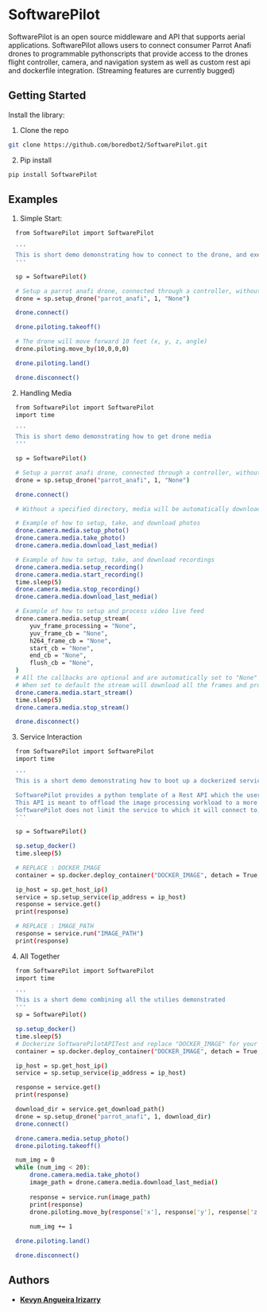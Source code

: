 # SoftwarePilot
SoftwarePilot is an open source middleware and API that supports aerial applications. SoftwarePilot allows users to connect consumer Parrot Anafi drones to programmable pythonscripts that provide access to the drones flight controller, camera, and navigation system as well as custom rest api and dockerfile integration.
(Streaming features are currently bugged)

## Getting Started
Install the library:
1. Clone the repo
  ```sh
  git clone https://github.com/boredbot2/SoftwarePilot.git
  ```
2. Pip install
  ```sh
  pip install SoftwarePilot
  ```
## Examples
1. Simple Start:
  ```sh
	from SoftwarePilot import SoftwarePilot

	'''
	This is short demo demonstrating how to connect to the drone, and execute a few basic commands
	'''

	sp = SoftwarePilot()

	# Setup a parrot anafi drone, connected through a controller, without a specific download directory
	drone = sp.setup_drone("parrot_anafi", 1, "None")

	drone.connect()

	drone.piloting.takeoff()

	# The drone will move forward 10 feet (x, y, z, angle)
	drone.piloting.move_by(10,0,0,0)

	drone.piloting.land()

	drone.disconnect()
  ```
2. Handling Media
  ```sh
	from SoftwarePilot import SoftwarePilot
	import time

	'''
	This is short demo demonstrating how to get drone media
	'''

	sp = SoftwarePilot()

	# Setup a parrot anafi drone, connected through a controller, without a specific download directory
	drone = sp.setup_drone("parrot_anafi", 1, "None")

	drone.connect()

	# Without a specified directory, media will be automatically downloaded to AnafiMedia/

	# Example of how to setup, take, and download photos
	drone.camera.media.setup_photo()
	drone.camera.media.take_photo()
	drone.camera.media.download_last_media()

	# Example of how to setup, take, and download recordings
	drone.camera.media.setup_recording()
	drone.camera.media.start_recording()
	time.sleep(5)
	drone.camera.media.stop_recording()
	drone.camera.media.download_last_media()

	# Example of how to setup and process video live feed
	drone.camera.media.setup_stream(
		yuv_frame_processing = "None", 
		yuv_frame_cb = "None",
		h264_frame_cb = "None",
		start_cb = "None",
		end_cb = "None",
		flush_cb = "None",
	)
	# All the callbacks are optional and are automatically set to "None"
	# When set to default the stream will download all the frames and provide framerate and bitrate metadata
	drone.camera.media.start_stream()
	time.sleep(5)
	drone.camera.media.stop_stream()

	drone.disconnect()
  ```
3. Service Interaction
  ```sh
	from SoftwarePilot import SoftwarePilot
	import time

	'''
	This is a short demo demonstrating how to boot up a dockerized service and requesting it with SoftwarePilot

	SoftwarePilot provides a python template of a Rest API which the user is meant to modify and dockerize
	This API is meant to offload the image processing workload to a more capable machine
	SoftwarePilot does not limit the service to which it will connect to, but the basic structure must be followed for proper behavior
	'''

	sp = SoftwarePilot()

	sp.setup_docker()
	time.sleep(5)

	# REPLACE : DOCKER_IMAGE
	container = sp.docker.deploy_container("DOCKER_IMAGE", detach = True, ports = {8000:8000})

	ip_host = sp.get_host_ip()
	service = sp.setup_service(ip_address = ip_host)
	response = service.get()
	print(response)

	# REPLACE : IMAGE_PATH
	response = service.run("IMAGE_PATH")
	print(response)
  ```
4. All Together
  ```sh
	from SoftwarePilot import SoftwarePilot
	import time

	'''
	This is a short demo combining all the utilies demonstrated
	'''
	sp = SoftwarePilot()

	sp.setup_docker()
	time.sleep(5)
	# Dockerize SoftwarePilotAPITest and replace "DOCKER_IMAGE" for your custom name
	container = sp.docker.deploy_container("DOCKER_IMAGE", detach = True, ports = {8000:8000})

	ip_host = sp.get_host_ip()
	service = sp.setup_service(ip_address = ip_host)

	response = service.get()
	print(response)

	download_dir = service.get_download_path()
	drone = sp.setup_drone("parrot_anafi", 1, download_dir)
	drone.connect()

	drone.camera.media.setup_photo()
	drone.piloting.takeoff()

	num_img = 0
	while (num_img < 20):
		drone.camera.media.take_photo()
		image_path = drone.camera.media.download_last_media()
		
		response = service.run(image_path)
		print(response)
		drone.piloting.move_by(response['x'], response['y'], response['z'], response['angle'])
		
		num_img += 1

	drone.piloting.land()	

	drone.disconnect()
  ```
## Authors
* **[Kevyn Angueira Irizarry](https://github.com/boredbot2)**

